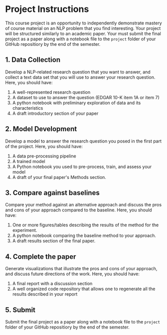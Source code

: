 # Project Instructions

This course project is an opportunity to independently demonstrate mastery of course material on an NLP problem that you find interesting. Your project will be structured similarly to an academic paper. Your must submit the final project as a paper along with a notebook file to the `project` folder of your GitHub repositiory by the end of the semester.

## 1. Data Collection

Develop a NLP-related research question that you want to answer, and collect a text data set that you will use to answer your research question. Here, you should have:

1. A well-represented research question
2. A dataset to use to answer the question (EDGAR 10-K item 1A or item 7)
3. A python notebook with preliminary exploration of data and its characteristics
4. A draft introductory section of your paper

## 2. Model Development

Develop a model to answer the research question you posed in the first part of the project. Here, you should have:

1. A data pre-processing pipeline
2. A trained model
3. A Python notebook you used to pre-process, train, and assess your model
4. A draft of your final paper's Methods section.

## 3. Compare against baselines

Compare your method against an alternative approach and discuss the pros and cons of your approach compared to the baseline. Here, you should have:

1. One or more figures/tables describing the results of the method for the experiment.
2. A python notebook comparing the baseline method to your approach.
3. A draft results section of the final paper.

## 4. Complete the paper

Generate visualizations that illustrate the pros and cons of your approach, and discuss future directions of the work. Here, you should have:

1. A final report with a discussion section
2. A well organized code repository that allows one to regenerate all the results described in your report

## 5. Submit

Submit the final project as a paper along with a notebook file to the `project` folder of your GitHub repositiory by the end of the semester.
